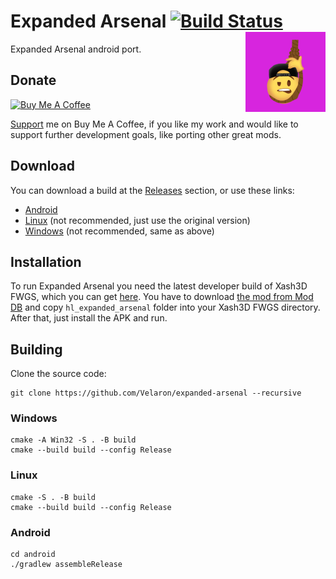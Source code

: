 # Expanded Arsenal [![Build Status](https://github.com/Velaron/expanded-arsenal/actions/workflows/build.yml/badge.svg)](https://github.com/Velaron/expanded-arsenal/actions) <img align="right" width="128" height="128" src="https://github.com/Velaron/expanded-arsenal/raw/main/android/app/src/main/ic_launcher-playstore.png" alt="Expanded Arsenal" />
Expanded Arsenal android port.

## Donate
[![Buy Me A Coffee](https://www.buymeacoffee.com/assets/img/custom_images/orange_img.png)](https://www.buymeacoffee.com/velaron)

[Support](https://www.buymeacoffee.com/velaron) me on Buy Me A Coffee, if you like my work and would like to support further development goals, like porting other great mods.

## Download
You can download a build at the [Releases](https://github.com/Velaron/expanded-arsenal/releases/tag/continuous) section, or use these links:
* [Android](https://github.com/Velaron/expanded-arsenal/releases/download/continuous/expanded-arsenal.apk)
* [Linux](https://github.com/Velaron/expanded-arsenal/releases/download/continuous/expanded-arsenal_linux.tar.gz) (not recommended, just use the original version)
* [Windows](https://github.com/Velaron/expanded-arsenal/releases/download/continuous/expanded-arsenal_win32.zip) (not recommended, same as above)

## Installation
To run Expanded Arsenal you need the latest developer build of Xash3D FWGS, which you can get [here](https://github.com/FWGS/xash3d-fwgs/releases/tag/continuous).
You have to download [the mod from Mod DB](https://www.moddb.com/mods/half-life-expanded-arsenal) and copy `hl_expanded_arsenal` folder into your Xash3D FWGS directory.
After that, just install the APK and run.

## Building
Clone the source code:
```
git clone https://github.com/Velaron/expanded-arsenal --recursive
```
### Windows
```
cmake -A Win32 -S . -B build
cmake --build build --config Release
```
### Linux
```
cmake -S . -B build
cmake --build build --config Release
```
### Android
```
cd android
./gradlew assembleRelease
```
